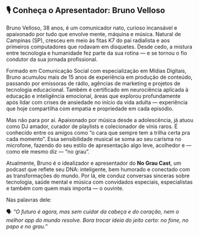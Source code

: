 ## 🎙️ Conheça o Apresentador: Bruno Velloso

Bruno Velloso, 38 anos, é um comunicador nato, curioso incansável e apaixonado por tudo que envolve mente, máquina e música. Natural de Campinas (SP), cresceu em meio às fitas K7 do pai radialista e aos primeiros computadores que rodavam em disquetes. Desde cedo, a mistura entre tecnologia e humanidade fez parte da sua rotina — e se tornou o fio condutor da sua jornada profissional.

Formado em Comunicação Social com especialização em Mídias Digitais, Bruno acumulou mais de 15 anos de experiência em produção de conteúdo, passando por emissoras de rádio, agências de marketing e projetos de tecnologia educacional. Também é certificado em neurociência aplicada à educação e inteligência emocional, áreas que explorou profundamente após lidar com crises de ansiedade no início da vida adulta — experiência que hoje compartilha com empatia e propriedade em cada episódio.

Mas não para por aí. Apaixonado por música desde a adolescência, já atuou como DJ amador, curador de playlists e colecionador de vinis raros. É conhecido entre os amigos como “o cara que sempre tem a trilha certa pra cada momento”. Essa sensibilidade musical se soma ao seu carisma no microfone, fazendo do seu estilo de apresentação algo leve, acolhedor e — como ele mesmo diz — “no grau”.

Atualmente, Bruno é o idealizador e apresentador do **No Grau Cast**, um podcast que reflete seu DNA: inteligente, bem humorado e conectado com as transformações do mundo. Por lá, ele conduz conversas sinceras sobre tecnologia, saúde mental e música com convidados especiais, especialistas e também com quem mais importa — o ouvinte.

Nas palavras dele:

🗣️ *“O futuro é agora, mas sem cuidar da cabeça e do coração, nem o melhor app do mundo resolve. Bora trocar ideia do jeito certo: no fone, no papo e no grau.”*